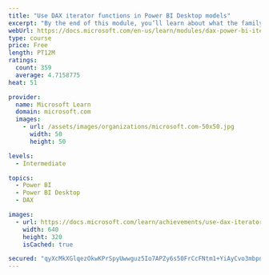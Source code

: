 ```yaml
---
title: "Use DAX iterator functions in Power BI Desktop models"
excerpt: "By the end of this module, you’ll learn about what the family of iterator functions can do and how to use them in your DAX calculations. Calculations will include custom summarizations, ranking, and concatenation."
webUrl: https://docs.microsoft.com/en-us/learn/modules/dax-power-bi-iterator-functions/
type: course
price: Free
length: PT12M
ratings:
  count: 359
  average: 4.7158775
heat: 51

provider:
  name: Microsoft Learn
  domain: microsoft.com
  images:
    - url: /assets/images/organizations/microsoft.com-50x50.jpg
      width: 50
      height: 50

levels:
  - Intermediate

topics:
  - Power BI
  - Power BI Desktop
  - DAX

images:
  - url: https://docs.microsoft.com/learn/achievements/use-dax-iterator-functions-power-bi-desktop-social.png
    width: 640
    height: 320
    isCached: true

secured: "qyXcMkXGlqezOkwKPrSpyUwwguz5Io7APZy6s50FrCcFNtm1+YiAyCvo3mbpnu/zDACFA4pTPLLxM3OADPL14IDfi3oH8/tfvEEc+lcjMue7CibLUWAcUyvYnoaBsXHnlIqaBvjObHaJBhLTAuncLOJ/ABHf5j+p5N52vmPpAWIsCu9YHwFMTs68J2P8lbnF8Oezv2z6yWDE4oZgUQP5DmZ33ySmfGyiijuJTu6Wf/WLX0KpzOndaWMivQJepwjY6VVv4OHdBp/plYQw1Ua3nCm6LKP8EZYwntu37DW8CLr0G9qja/3EJAMlP+Sh+0pQJ5YHINPk+arWpnyKydktEfPoqQ/ElvRbtq7iWg0sEykwq0AIJiAtrRHcX/zsRKXP2oZk0whpBFBBBfdWt3L6QrG+QurNCQfRadl46z/inEA=;XEH1oGIO6R3Y9piaeHrM7g=="
---
```


